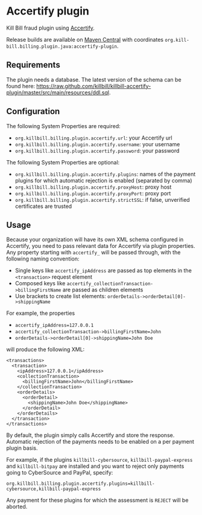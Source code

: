 Accertify plugin
================

Kill Bill fraud plugin using [Accertify](http://www.accertify.com/).

Release builds are available on [Maven Central](http://search.maven.org/#search%7Cga%7C1%7Cg%3A%22org.kill-bill.billing.plugin.java%22%20AND%20a%3A%22accertify-plugin%22) with coordinates `org.kill-bill.billing.plugin.java:accertify-plugin`.

Requirements
------------

The plugin needs a database. The latest version of the schema can be found here: https://raw.github.com/killbill/killbill-accertify-plugin/master/src/main/resources/ddl.sql.

Configuration
-------------

The following System Properties are required:

* `org.killbill.billing.plugin.accertify.url`: your Accertify url
* `org.killbill.billing.plugin.accertify.username`: your username
* `org.killbill.billing.plugin.accertify.password`: your password

The following System Properties are optional:

* `org.killbill.billing.plugin.accertify.plugins`: names of the payment plugins for which automatic rejection is enabled (separated by comma)
* `org.killbill.billing.plugin.accertify.proxyHost`: proxy host
* `org.killbill.billing.plugin.accertify.proxyPort`: proxy port
* `org.killbill.billing.plugin.accertify.strictSSL`: if false, unverified certificates are trusted

Usage
-----

Because your organization will have its own XML schema configured in Accertify, you need to pass relevant data for Accertify via plugin properties.
Any property starting with `accertify_` will be passed through, with the following naming convention:

* Single keys like `accertify_ipAddress` are passed as top elements in the `<transaction>` request element
* Composed keys like `accertify_collectionTransaction->billingFirstName` are passed as children elements
* Use brackets to create list elements: `orderDetails->orderDetail[0]->shippingName`

For example, the properties

* `accertify_ipAddress=127.0.0.1`
* `accertify_collectionTransaction->billingFirstName=John`
* `orderDetails->orderDetail[0]->shippingName=John Doe`

will produce the following XML:

```
<transactions>
  <transaction>
    <ipAddress>127.0.0.1</ipAddress>
    <collectionTransaction>
      <billingFirstName>John</billingFirstName>
    </collectionTransaction>
    <orderDetails>
      <orderDetail>
        <shippingName>John Doe</shippingName>
      </orderDetail>
    </orderDetails>
  </transaction>
</transactions>
```

By default, the plugin simply calls Accertify and store the response. Automatic rejection of the payments needs to be enabled on a per payment plugin basis.

For example, if the plugins `killbill-cybersource`, `killbill-paypal-express` and `killbill-bitpay` are installed and you want to reject only payments going to CyberSource and PayPal, specify:

```
org.killbill.billing.plugin.accertify.plugins=killbill-cybersource,killbill-paypal-express
```

Any payment for these plugins for which the assessment is `REJECT` will be aborted.
